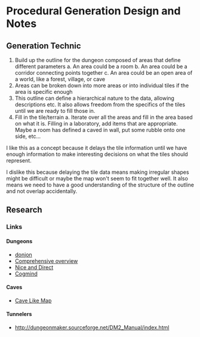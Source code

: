 # Procedural Generation Design and Notes

## Generation Technic
1. Build up the outline for the dungeon composed of areas that define different parameters
  a. An area could be a room
  b. An area could be a corridor connecting points together
  c. An area could be an open area of a world, like a forest, village, or cave
2. Areas can be broken down into more areas or into individual tiles if
  the area is specific enough
3. This outline can define a hierarchical nature to the data, allowing descriptions etc.
  It also allows freedom from the specifics of the tiles until we are ready to fill those
  in.
4. Fill in the tile/terrain
  a. Iterate over all the areas and fill in the area based on what it is. Filling in a laboratory, add items that
    are appropriate. Maybe a room has defined a caved in wall, put some rubble onto one side, etc...

I like this as a concept because it delays the tile information until we have enough information to make 
interesting decisions on what the tiles should represent.

I dislike this because delaying the tile data means making irregular shapes might be difficult or maybe
the map won't seem to fit together well. It also means we need to have a good understanding of the structure
of the outline and not overlap accidentally.

## Research

### Links
#### Dungeons
- [donjon](https://donjon.bin.sh/code/dungeon/)
- [Comprehensive overview](https://devforum.roblox.com/t/dungeon-generation-a-procedural-generation-guide/342413)
- [Nice and Direct](https://gamedevelopment.tutsplus.com/tutorials/create-a-procedurally-generated-dungeon-cave-system--gamedev-10099)
- [Cogmind](https://www.gridsagegames.com/blog/2014/06/procedural-map-generation/)

#### Caves
- [Cave Like Map](https://csharpcodewhisperer.blogspot.com/2013/07/Rouge-like-dungeon-generation.html)


#### Tunnelers
* http://dungeonmaker.sourceforge.net/DM2_Manual/index.html